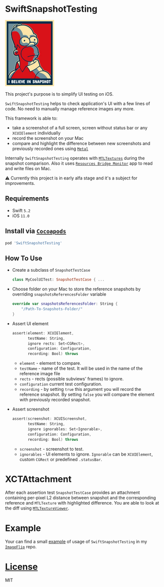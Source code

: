 # SwiftSnapshotTesting

<p align="left">
    <img src="Media/snapshot.jpeg", width="160">
</p>

This project's purpose is to simplify UI testing on iOS.

`SwiftSnapshotTesting` helps to check application's UI with a few lines of code. No need to manually manage reference images any more.

This framework is able to:
* take a screenshot of a full screen, screen without status bar or any `XCUIElement` individually
* record the screenshot on your Mac
* compare and highlight the difference between new screenshots and previously recorded ones using [`Metal`](https://developer.apple.com/metal/)

Internally `SwiftSnapshotTesting` operates with [`MTLTextures`](https://developer.apple.com/documentation/metal/mtltexture) during the snapshot comparison. Also it uses [`Resources Bridge Monitor`](ResourcesBridgeMonitor/) app to read and write files on Mac.

⚠️ Currently this project is in early alfa stage and it's a subject for improvements.

## Requirements

* Swift `5.2`
* iOS `11.0`

## Install via [`Cocoapods`](https://cocoapods.org)

```ruby
pod 'SwiftSnapshotTesting'
```

## How To Use

* Create a subclass of `SnapshotTestCase`

  ```Swift
  class MyCoolUITest: SnapshotTestCase { ...
  ```

* Choose folder on your Mac to store the reference snapshots by overriding `snapshotsReferencesFolder` variable

  ```Swift
  override var snapshotsReferencesFolder: String {
      "/Path-To-Snapshots-Folder/"
  }
  ```


* Assert UI element

  ```Swift
  assert(element: XCUIElement,
         testName: String,
         ignore rects: Set<CGRect>,
         configuration: Configuration,
         recording: Bool) throws
  ```

  * `element` - element to compare.
  * `testName` - name of the test. It will be used in the name of the reference image file
  * `rects` - rects (possible subviews' frames) to ignore.
  * `configuration` current test configuration.
  * `recording` - by setting `true` this argument you will record the reference snapshot. By setting `false` you will compare the element with previously recorded snapshot.


* Assert screenshot

  ```Swift
  assert(screenshot: XCUIScreenshot,
         testName: String,
         ignore ignorables: Set<Ignorable>,
         configuration: Configuration,
         recording: Bool) throws
  ```

  * `screenshot` - screenshot to test.
  * `ignorables` - UI elements to ignore. `Ignorable` can be `XCUIElement`, custom `CGRect` or predefined `.statusBar`.

# XCTAttachment

After each assertion test `SnapshotTestCase` provides an attachment containing per-pixel L2 distance between snapshot and the corresponding reference and `MTLTexture` with highlighted difference. You are able to look at the diff using [`MTLTextureViewer`](https://github.com/eugenebokhan/MTLTextureViewer/).

# Example

Your can find a small [example](https://github.com/eugenebokhan/ImageFlip/blob/master/ImageFlipUITests/ImageFlipUITests.swift) of usage of `SwiftSnapshotTesting` in my [`ImageFlip`](https://github.com/eugenebokhan/ImageFlip/) repo.

# [License](LICENSE)

MIT
